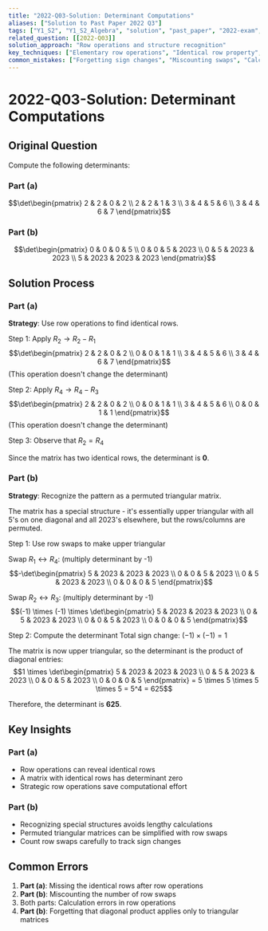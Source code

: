 ```yaml
---
title: "2022-Q03-Solution: Determinant Computations"
aliases: ["Solution to Past Paper 2022 Q3"]
tags: ["Y1_S2", "Y1_S2_Algebra", "solution", "past_paper", "2022-exam", "section-A", "q03"]
related_question: [[2022-Q03]]
solution_approach: "Row operations and structure recognition"
key_techniques: ["Elementary row operations", "Identical row property", "Triangular determinant", "Row swap counting"]
common_mistakes: ["Forgetting sign changes", "Miscounting swaps", "Calculation errors"]
---
```


# 2022-Q03-Solution: Determinant Computations

## Original Question
Compute the following determinants:

### Part (a)
$$\det\begin{pmatrix}
2 & 2 & 0 & 2 \\
2 & 2 & 1 & 3 \\
3 & 4 & 5 & 6 \\
3 & 4 & 6 & 7
\end{pmatrix}$$

### Part (b)
$$\det\begin{pmatrix}
0 & 0 & 0 & 5 \\
0 & 0 & 5 & 2023 \\
0 & 5 & 2023 & 2023 \\
5 & 2023 & 2023 & 2023
\end{pmatrix}$$

## Solution Process

### Part (a)

**Strategy**: Use row operations to find identical rows.

Step 1: Apply $R_2 \rightarrow R_2 - R_1$
$$\det\begin{pmatrix}
2 & 2 & 0 & 2 \\
0 & 0 & 1 & 1 \\
3 & 4 & 5 & 6 \\
3 & 4 & 6 & 7
\end{pmatrix}$$
(This operation doesn't change the determinant)

Step 2: Apply $R_4 \rightarrow R_4 - R_3$
$$\det\begin{pmatrix}
2 & 2 & 0 & 2 \\
0 & 0 & 1 & 1 \\
3 & 4 & 5 & 6 \\
0 & 0 & 1 & 1
\end{pmatrix}$$
(This operation doesn't change the determinant)

Step 3: Observe that $R_2 = R_4$

Since the matrix has two identical rows, the determinant is **0**.

### Part (b)

**Strategy**: Recognize the pattern as a permuted triangular matrix.

The matrix has a special structure - it's essentially upper triangular with all 5's on one diagonal and all 2023's elsewhere, but the rows/columns are permuted.

Step 1: Use row swaps to make upper triangular

Swap $R_1 \leftrightarrow R_4$: (multiply determinant by -1)
$$-\det\begin{pmatrix}
5 & 2023 & 2023 & 2023 \\
0 & 0 & 5 & 2023 \\
0 & 5 & 2023 & 2023 \\
0 & 0 & 0 & 5
\end{pmatrix}$$

Swap $R_2 \leftrightarrow R_3$: (multiply determinant by -1)
$$(-1) \times (-1) \times \det\begin{pmatrix}
5 & 2023 & 2023 & 2023 \\
0 & 5 & 2023 & 2023 \\
0 & 0 & 5 & 2023 \\
0 & 0 & 0 & 5
\end{pmatrix}$$

Step 2: Compute the determinant
Total sign change: $(-1) \times (-1) = 1$

The matrix is now upper triangular, so the determinant is the product of diagonal entries:
$$1 \times \det\begin{pmatrix}
5 & 2023 & 2023 & 2023 \\
0 & 5 & 2023 & 2023 \\
0 & 0 & 5 & 2023 \\
0 & 0 & 0 & 5
\end{pmatrix} = 5 \times 5 \times 5 \times 5 = 5^4 = 625$$

Therefore, the determinant is **625**.

## Key Insights

### Part (a)
- Row operations can reveal identical rows
- A matrix with identical rows has determinant zero
- Strategic row operations save computational effort

### Part (b)
- Recognizing special structures avoids lengthy calculations
- Permuted triangular matrices can be simplified with row swaps
- Count row swaps carefully to track sign changes

## Common Errors

1. **Part (a)**: Missing the identical rows after row operations
2. **Part (b)**: Miscounting the number of row swaps
3. Both parts: Calculation errors in row operations
4. **Part (b)**: Forgetting that diagonal product applies only to triangular matrices
